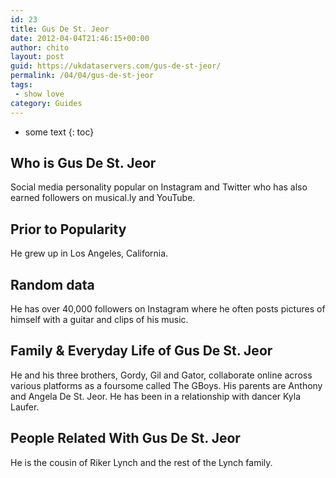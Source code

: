 ```yaml
---
id: 23
title: Gus De St. Jeor
date: 2012-04-04T21:46:15+00:00
author: chito
layout: post
guid: https://ukdataservers.com/gus-de-st-jeor/
permalink: /04/04/gus-de-st-jeor
tags:
 - show love
category: Guides
---
```


* some text
{: toc}


## Who is  Gus De St. Jeor
                  
                  
                  
Social media personality popular on Instagram and Twitter who has also earned followers on musical.ly and YouTube. 
                  
                
                
                
## Prior to Popularity 
                  
                  
                  
He grew up in Los Angeles, California.
                  
                
                
                
## Random data 
                  
                  
                  
He has over 40,000 followers on Instagram where he often posts pictures of himself with a guitar and clips of his music. 
                  
                
                
                
## Family & Everyday Life of Gus De St. Jeor
                  
                  
                  
He and his three brothers, Gordy, Gil and Gator, collaborate online across various platforms as a foursome called The GBoys. His parents are Anthony and Angela De St. Jeor. He has been in a relationship with dancer Kyla Laufer.
                  
                
                
                
## People Related With  Gus De St. Jeor
                  
                  
                  
He is the cousin of Riker Lynch and the rest of the Lynch family.
                  
                
              
            
          
          
          
    
    
  
